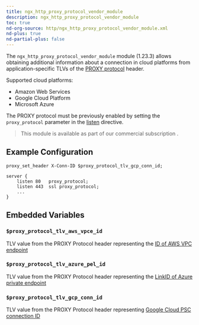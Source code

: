 ```yaml
---
title: ngx_http_proxy_protocol_vendor_module
description: ngx_http_proxy_protocol_vendor_module
toc: true
nd-org-source: http/ngx_http_proxy_protocol_vendor_module.xml
nd-plus: true
nd-partial-plus: false
---
```



<!--
      ********************************************************************************
      🛑 WARNING: AUTOGENERATED FILE - DO NOT EDIT 🛑 This Markdown file was
      automatically generated from the source XML documentation. Any manual
      changes made directly to this file will be overwritten. To request or
      suggest changes, please edit the source XML files instead.
      https://github.com/nginx/nginx.org/tree/main/xml/en
      ********************************************************************************
      -->


The `ngx_http_proxy_protocol_vendor_module` module (1.23.3)
allows obtaining additional information about a connection in
cloud platforms from application-specific TLVs of the
[PROXY
protocol](http://www.haproxy.org/download/1.8/doc/proxy-protocol.txt)
header.

Supported cloud platforms:

- Amazon Web Services
- Google Cloud Platform
- Microsoft Azure


The PROXY protocol must be previously enabled by setting the
`proxy_protocol` parameter
in the [listen](/nginx/module-reference/http/ngx_http_core_module#listen) directive.

> This module is available as part of our commercial subscription .

## Example Configuration


```nginx
proxy_set_header X-Conn-ID $proxy_protocol_tlv_gcp_conn_id;

server {
    listen 80   proxy_protocol;
    listen 443  ssl proxy_protocol;
    ...
}

```

## Embedded Variables



### ``$proxy_protocol_tlv_aws_vpce_id``


TLV value from the PROXY Protocol header representing the
[ID
of AWS VPC endpoint](https://docs.aws.amazon.com/elasticloadbalancing/latest/network/load-balancer-target-groups.html#proxy-protocol)


### ``$proxy_protocol_tlv_azure_pel_id``


TLV value from the PROXY Protocol header representing the
[LinkID
of Azure private endpoint](https://learn.microsoft.com/en-us/azure/private-link/private-link-service-overview#getting-connection-information-using-tcp-proxy-v2)


### ``$proxy_protocol_tlv_gcp_conn_id``


TLV value from the PROXY Protocol header representing
[Google Cloud PSC
connection ID](https://cloud.google.com/vpc/docs/configure-private-service-connect-producer#proxy-protocol)


